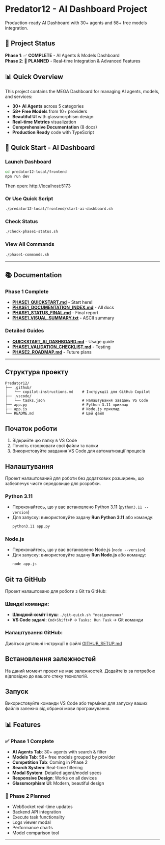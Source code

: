 # Predator12 - AI Dashboard Project

Production-ready AI Dashboard with 30+ agents and 58+ free models integration.

## 🎉 Project Status

**Phase 1**: ✅ **COMPLETE** - AI Agents & Models Dashboard  
**Phase 2**: 🎯 **PLANNED** - Real-time Integration & Advanced Features

## 📊 Quick Overview

This project contains the MEGA Dashboard for managing AI agents, models, and services:

- **30+ AI Agents** across 5 categories
- **58+ Free Models** from 10+ providers
- **Beautiful UI** with glassmorphism design
- **Real-time Metrics** visualization
- **Comprehensive Documentation** (8 docs)
- **Production Ready** code with TypeScript

## 🚀 Quick Start - AI Dashboard

### Launch Dashboard
```bash
cd predator12-local/frontend
npm run dev
```

Then open: http://localhost:5173

### Or Use Quick Script
```bash
./predator12-local/frontend/start-ai-dashboard.sh
```

### Check Status
```bash
./check-phase1-status.sh
```

### View All Commands
```bash
./phase1-commands.sh
```

---

## 📚 Documentation

### Phase 1 Complete
- **[PHASE1_QUICKSTART.md](./PHASE1_QUICKSTART.md)** - Start here!
- **[PHASE1_DOCUMENTATION_INDEX.md](./PHASE1_DOCUMENTATION_INDEX.md)** - All docs
- **[PHASE1_STATUS_FINAL.md](./PHASE1_STATUS_FINAL.md)** - Final report
- **[PHASE1_VISUAL_SUMMARY.txt](./PHASE1_VISUAL_SUMMARY.txt)** - ASCII summary

### Detailed Guides
- **[QUICKSTART_AI_DASHBOARD.md](./predator12-local/frontend/QUICKSTART_AI_DASHBOARD.md)** - Usage guide
- **[PHASE1_VALIDATION_CHECKLIST.md](./predator12-local/frontend/PHASE1_VALIDATION_CHECKLIST.md)** - Testing
- **[PHASE2_ROADMAP.md](./predator12-local/frontend/PHASE2_ROADMAP.md)** - Future plans

---

## Структура проекту

```text
Predator12/
├── .github/
│   └── copilot-instructions.md    # Інструкції для GitHub Copilot
├── .vscode/
│   └── tasks.json                 # Налаштування завдань VS Code
├── app.py                         # Python 3.11 приклад
├── app.js                         # Node.js приклад
└── README.md                      # Цей файл
```

## Початок роботи

1. Відкрийте цю папку в VS Code
2. Почніть створювати свої файли та папки
3. Використовуйте завдання VS Code для автоматизації процесів

## Налаштування

Проект налаштований для роботи без додаткових розширень, що забезпечує чисте середовище для розробки.

### Python 3.11
- Переконайтесь, що у вас встановлено Python 3.11 (`python3.11 --version`)
- Для запуску: використовуйте задачу **Run Python 3.11** або команду:
  ```sh
  python3.11 app.py
  ```

### Node.js
- Переконайтесь, що у вас встановлено Node.js (`node --version`)
- Для запуску: використовуйте задачу **Run Node.js** або команду:
  ```sh
  node app.js
  ```

## Git та GitHub

Проект налаштовано для роботи з Git та GitHub:

### Швидкі команди:
- **Швидкий коміт і пуш**: `./git-quick.sh "повідомлення"`
- **VS Code задачі**: `Cmd+Shift+P` → `Tasks: Run Task` → Git команди

### Налаштування GitHub:
Дивіться детальні інструкції в файлі [GITHUB_SETUP.md](GITHUB_SETUP.md)

## Встановлення залежностей

На даний момент проект не має залежностей. Додайте їх за потребою відповідно до вашого стеку технологій.

## Запуск

Використовуйте команди VS Code або термінал для запуску ваших файлів залежно від обраної мови програмування.

## 📊 Features

### ✅ Phase 1 Complete
- **AI Agents Tab**: 30+ agents with search & filter
- **Models Tab**: 58+ free models grouped by provider
- **Competition Tab**: Coming in Phase 2
- **Search System**: Real-time filtering
- **Modal System**: Detailed agent/model specs
- **Responsive Design**: Works on all devices
- **Glassmorphism UI**: Modern, beautiful design

### 🎯 Phase 2 Planned
- WebSocket real-time updates
- Backend API integration
- Execute task functionality
- Logs viewer modal
- Performance charts
- Model comparison tool

---
